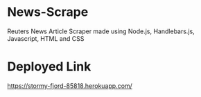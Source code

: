 # News-Scrape

Reuters News Article Scraper made using Node.js, Handlebars.js, Javascript, HTML and CSS

# Deployed Link
https://stormy-fjord-85818.herokuapp.com/

